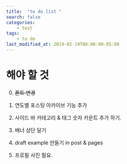 ```yaml
---
title:  "to do list "
search: false
categories: 
    - test
tags:
    - to do
last_modified_at: 2019-02-19T08:06:00-05:00
---
```


# 해야 할 것

0. ~~폰트 변경~~

1. 연도별 포스팅 아카이브 기능 추가

2. 사이드 바 카테고리 & 태그 숫자 카운트 추가 하기.

3. 배너 상단 달기

4. draft example 만들기 in post & pages

5. 프로필 사진 필요.


